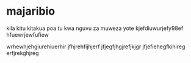 # majaribio
kila kitu kitakua poa tu kwa nguvu za muweza yote
kjefdiuwurjefy98ef
hfuewrjewfufiew

wrhewhjehgiurehiuerhir
jfhjrehfijhjerf
jfjegfjhgjrefjkjgr
jfjefiehegfkihireg
erfjrekghjreg
